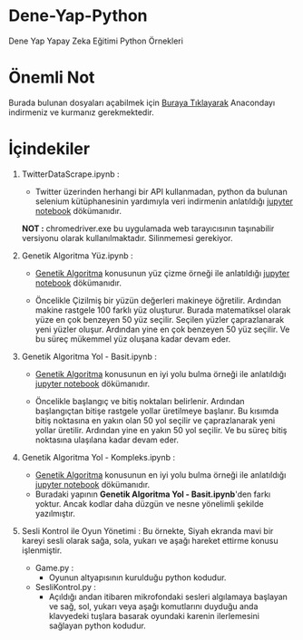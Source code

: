 # Dene-Yap-Python
Dene Yap Yapay Zeka Eğitimi Python Örnekleri


# Önemli Not

Burada bulunan dosyaları açabilmek için [Buraya Tıklayarak](https://www.anaconda.com/distribution/) Anacondayı indirmeniz ve kurmanız gerekmektedir. 

# İçindekiler

1. TwitterDataScrape.ipynb : 
    -  Twitter üzerinden herhangi bir API kullanmadan, python da bulunan selenium kütüphanesinin yardımıyla veri indirmenin anlatıldığı [jupyter notebook](http://www.veridefteri.com/2017/10/30/jupyter-notebook-nedir-2/) dökümanıdır. 
    
    **NOT :** chromedriver.exe bu uygulamada web tarayıcısının taşınabilir versiyonu olarak kullanılmaktadır. Silinmemesi gerekiyor.

2. Genetik Algoritma Yüz.ipynb :
    - [Genetik Algoritma](https://ahmetcevahircinar.com.tr/2017/08/08/genetik-algoritma-nedir-genetik-algoritma-nasil-calisir/) konusunun yüz çizme örneği ile anlatıldığı [jupyter notebook](http://www.veridefteri.com/2017/10/30/jupyter-notebook-nedir-2/) dökümanıdır. 

    - Öncelikle Çizilmiş bir yüzün değerleri makineye öğretilir. Ardından makine rastgele 100 farklı yüz oluşturur. Burada matematiksel olarak yüze en çok benzeyen 50 yüz seçilir. Seçilen yüzler çaprazlanarak yeni yüzler oluşur. Ardından yine en çok benzeyen 50 yüz seçilir. Ve bu süreç mükemmel yüz oluşana kadar devam eder. 

3. Genetik Algoritma Yol - Basit.ipynb :
    - [Genetik Algoritma](https://ahmetcevahircinar.com.tr/2017/08/08/genetik-algoritma-nedir-genetik-algoritma-nasil-calisir/) konusunun en iyi yolu bulma örneği ile anlatıldığı [jupyter notebook](http://www.veridefteri.com/2017/10/30/jupyter-notebook-nedir-2/) dökümanıdır. 

    - Öncelikle başlangıç ve bitiş noktaları belirlenir. Ardından başlangıçtan bitişe rastgele yollar üretilmeye başlanır. Bu kısımda bitiş noktasına en yakın olan 50 yol seçilir ve çaprazlanarak yeni yollar üretilir. Ardından yine en yakın 50 yol seçilir. Ve bu süreç bitiş noktasına ulaşılana kadar devam eder.

4. Genetik Algoritma Yol - Kompleks.ipynb :
    - [Genetik Algoritma](https://ahmetcevahircinar.com.tr/2017/08/08/genetik-algoritma-nedir-genetik-algoritma-nasil-calisir/) konusunun en iyi yolu bulma örneği ile anlatıldığı [jupyter notebook](http://www.veridefteri.com/2017/10/30/jupyter-notebook-nedir-2/) dökümanıdır. 
    - Buradaki yapının **Genetik Algoritma Yol - Basit.ipynb**'den farkı yoktur. Ancak kodlar daha düzgün ve nesne yönelimli şekilde yazılmıştır.

5. Sesli Kontrol ile Oyun Yönetimi : Bu örnekte, Siyah ekranda mavi bir kareyi sesli olarak sağa, sola, yukarı ve aşağı hareket ettirme konusu işlenmiştir. 
    - Game.py :
        - Oyunun altyapısının kurulduğu python kodudur. 
    - SesliKontrol.py :
        - Açıldığı andan itibaren mikrofondaki sesleri algılamaya başlayan ve sağ, sol, yukarı veya aşağı komutlarını duyduğu anda klavyedeki tuşlara basarak oyundaki karenin ilerlemesini sağlayan python kodudur.

